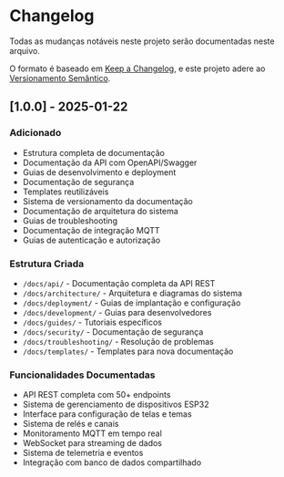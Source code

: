 # Changelog

Todas as mudanças notáveis neste projeto serão documentadas neste arquivo.

O formato é baseado em [Keep a Changelog](https://keepachangelog.com/pt-BR/1.0.0/),
e este projeto adere ao [Versionamento Semântico](https://semver.org/lang/pt-BR/).

## [1.0.0] - 2025-01-22

### Adicionado
- Estrutura completa de documentação
- Documentação da API com OpenAPI/Swagger
- Guias de desenvolvimento e deployment
- Documentação de segurança
- Templates reutilizáveis
- Sistema de versionamento da documentação
- Documentação de arquitetura do sistema
- Guias de troubleshooting
- Documentação de integração MQTT
- Guias de autenticação e autorização

### Estrutura Criada
- `/docs/api/` - Documentação completa da API REST
- `/docs/architecture/` - Arquitetura e diagramas do sistema
- `/docs/deployment/` - Guias de implantação e configuração
- `/docs/development/` - Guias para desenvolvedores
- `/docs/guides/` - Tutoriais específicos
- `/docs/security/` - Documentação de segurança
- `/docs/troubleshooting/` - Resolução de problemas
- `/docs/templates/` - Templates para nova documentação

### Funcionalidades Documentadas
- API REST completa com 50+ endpoints
- Sistema de gerenciamento de dispositivos ESP32
- Interface para configuração de telas e temas
- Sistema de relés e canais
- Monitoramento MQTT em tempo real
- WebSocket para streaming de dados
- Sistema de telemetria e eventos
- Integração com banco de dados compartilhado